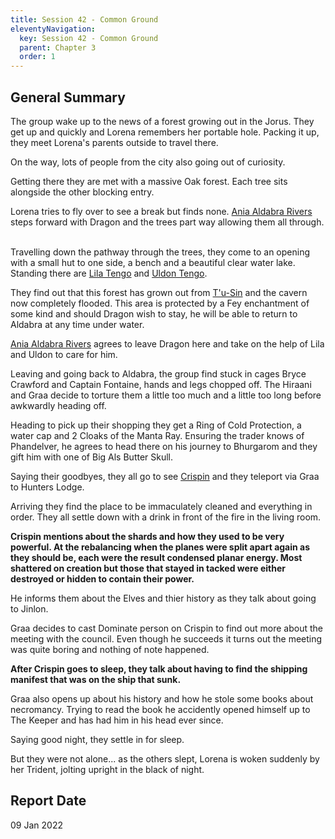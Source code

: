 ```yaml
---
title: Session 42 - Common Ground
eleventyNavigation:
  key: Session 42 - Common Ground
  parent: Chapter 3
  order: 1
---
```


## General Summary

The group wake up to the news of a forest growing out in the Jorus. They get up and quickly and Lorena remembers her portable hole. Packing it up, they meet Lorena's parents outside to travel there.  

 On the way, lots of people from the city also going out of curiosity.  

 Getting there they are met with a massive Oak forest. Each tree sits alongside the other blocking entry.  

 Lorena tries to fly over to see a break but finds none. [Ania Aldabra Rivers](/w/vlendir-drusslegend/a/ania-aldabra-rivers-person) steps forward with Dragon and the trees part way allowing them all through.  

 Travelling down the pathway through the trees, they come to an opening with a small hut to one side, a bench and a beautiful clear water lake. Standing there are [Lila Tengo](/w/vlendir-drusslegend/a/lila-tengo-person) and [Uldon Tengo](/w/vlendir-drusslegend/a/uldon-tengo-person).  

 They find out that this forest has grown out from [T'u-Sin](/w/vlendir-drusslegend/a/legend-of-t-u-sin-and-king-jep-aldabra-article) and the cavern now completely flooded. This area is protected by a Fey enchantment of some kind and should Dragon wish to stay, he will be able to return to Aldabra at any time under water.  

 [Ania Aldabra Rivers](/w/vlendir-drusslegend/a/ania-aldabra-rivers-person) agrees to leave Dragon here and take on the help of Lila and Uldon to care for him.  

 Leaving and going back to Aldabra, the group find stuck in cages Bryce Crawford and Captain Fontaine, hands and legs chopped off. The Hiraani and Graa decide to torture them a little too much and a little too long before awkwardly heading off.  

 Heading to pick up their shopping they get a Ring of Cold Protection, a water cap and 2 Cloaks of the Manta Ray. Ensuring the trader knows of Phandelver, he agrees to head there on his journey to Bhurgarom and they gift him with one of Big Als Butter Skull.  

 Saying their goodbyes, they all go to see [Crispin](/w/vlendir-drusslegend/a/crispin-person) and they teleport via Graa to Hunters Lodge.  

 Arriving they find the place to be immaculately cleaned and everything in order. They all settle down with a drink in front of the fire in the living room.  

 **Crispin mentions about the shards and how they used to be very powerful. At the rebalancing when the planes were split apart again as they should be, each were the result condensed planar energy. Most shattered on creation but those that stayed in tacked were either destroyed or hidden to contain their power.**  

 He informs them about the Elves and thier history as they talk about going to Jinlon.  

 Graa decides to cast Dominate person on Crispin to find out more about the meeting with the council. Even though he succeeds it turns out the meeting was quite boring and nothing of note happened.  

 **After Crispin goes to sleep, they talk about having to find the shipping manifest that was on the ship that sunk.**  

 Graa also opens up about his history and how he stole some books about necromancy. Trying to read the book he accidently opened himself up to The Keeper and has had him in his head ever since.  

 Saying good night, they settle in for sleep.  

 But they were not alone... as the others slept, Lorena is woken suddenly by her Trident, jolting upright in the black of night.

## Report Date

09 Jan 2022
